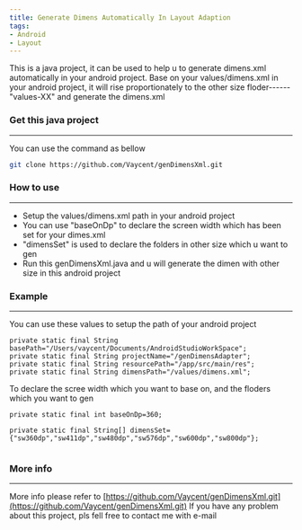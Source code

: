 ```yaml
---
title: Generate Dimens Automatically In Layout Adaption
tags: 
- Android
- Layout
---
```



This is a java project, it can be used to help u to generate dimens.xml automatically in your android project. Base on your values/dimens.xml in your android project, it will rise proportionately to the other size floder------"values-XX" and generate the dimens.xml
<!--more-->




### Get this java project
------------
You can use the command as bellow


```bash
git clone https://github.com/Vaycent/genDimensXml.git

```


### How to use
--------------
* Setup the  values/dimens.xml path in your android project
* You can use "baseOnDp" to declare the screen width which has been set for your dimes.xml 
* "dimensSet" is used to declare the folders in other size which u want to gen
* Run this genDimensXml.java and u will generate the dimen with other size in this android project

### Example
----------------
You can use these values to setup the path of your android project

```
private static final String basePath="/Users/vaycent/Documents/AndroidStudioWorkSpace";
private static final String projectName="/genDimensAdapter";
private static final String resourcePath="/app/src/main/res";
private static final String dimensPath="/values/dimens.xml";
```
To declare the scree width which you want to base on, and the floders which you want to gen

```
private static final int baseOnDp=360;

private static final String[] dimensSet={"sw360dp","sw411dp","sw480dp","sw576dp","sw600dp","sw800dp"};
	
```

### More info
-----------------------------
More info please refer to [https://github.com/Vaycent/genDimensXml.git](https://github.com/Vaycent/genDimensXml.git)
If you have any problem about this project, pls fell free to contact me with e-mail
